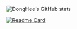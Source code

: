 ![DongHee's GitHub stats](https://github-readme-stats.vercel.app/api?username=high-east&show_icons=true&theme=onedark)

[![Readme Card](https://github-readme-stats.vercel.app/api/pin/?username=high-east&repo=MLOps-Basics)](https://github.com/High-East/MLOps-Basics)
